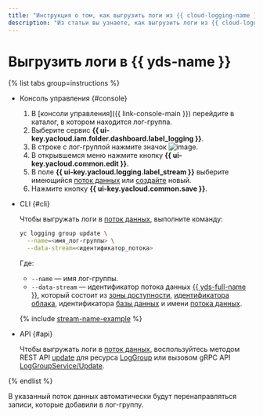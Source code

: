 ```yaml
---
title: "Инструкция о том, как выгрузить логи из {{ cloud-logging-name }} в поток {{ yds-name }}"
description: "Из статьи вы узнаете, как выгрузить логи из {{ cloud-logging-name }} в поток {{ yds-name }}."
---
```


# Выгрузить логи в {{ yds-name }}

{% list tabs group=instructions %}

- Консоль управления {#console}

    1. В [консоли управления]({{ link-console-main }}) перейдите в каталог, в котором находится лог-группа.
    1. Выберите сервис **{{ ui-key.yacloud.iam.folder.dashboard.label_logging }}**.
    1. В строке с лог-группой нажмите значок ![image](../../_assets/console-icons/ellipsis.svg).
    1. В открывшемся меню нажмите кнопку **{{ ui-key.yacloud.common.edit }}**.
    1. В поле **{{ ui-key.yacloud.logging.label_stream }}** выберите имеющийся [поток данных](../../data-streams/concepts/glossary.md#stream-concepts) или [создайте](../../data-streams/operations/manage-streams.md#create-data-stream) новый.
    1. Нажмите кнопку **{{ ui-key.yacloud.common.save }}**.

- CLI {#cli}
  
    Чтобы выгружать логи в [поток данных](../../data-streams/concepts/glossary.md#stream-concepts), выполните команду:

    ```bash
    yc logging group update \
      --name=<имя_лог-группы> \
      --data-stream=<идентификатор_потока>
    ```

    Где:
    * `--name` — имя лог-группы.
    * `--data-stream` — идентификатор потока данных [{{ yds-full-name }}](../../data-streams/index.yaml), который состоит из [зоны доступности](../../overview/concepts/geo-scope.md), [идентификатора облака](../../resource-manager/operations/cloud/get-id.md), идентификатора [базы данных](../../ydb/concepts/resources.md#database) и имени [потока данных](../../data-streams/concepts/glossary.md#stream-concepts).

    {% include [stream-name-example](../../_includes/data-streams/stream-name-example.md) %}

- API {#api}

    Чтобы выгружать логи в [поток данных](../../data-streams/concepts/glossary.md#stream-concepts), воспользуйтесь методом REST API [update](../api-ref/LogGroup/update.md) для ресурса [LogGroup](../api-ref/LogGroup/index.md) или вызовом gRPC API [LogGroupService/Update](../api-ref/grpc/log_group_service.md#Update).

{% endlist %}

В указанный поток данных автоматически будут перенаправляться записи, которые добавили в лог-группу.